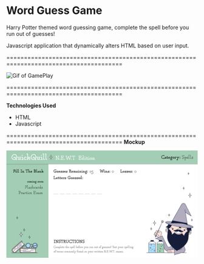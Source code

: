 # Word Guess Game
Harry Potter themed word guessing game, complete the spell before you run out of guesses!

Javascript application that dynamically alters HTML based on user input.

=======================================================================================



![Gif of GamePlay](word-guess-giphy.gif)

=======================================================================================

**Technologies Used**
- HTML
- Javascript

=======================================================================================
**Mockup**

![UI Mockup](assets/guess-game-mockup.png)
